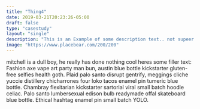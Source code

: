 ```yaml
---
title: "Thing4"
date: 2019-03-21T20:23:26-05:00
draft: false
type: "casestudy"
layout: "single"
description: "This is an Example of some description text.. not supeer sure whats gonna go here or how long its gonna be  I want this thing to be not in a dang h2.... AHHGGG"
image: "https://www.placebear.com/200/200"
---
```



mitchell is a dull boy,  he really has done nothing cool heres some filler text:
Fashion axe vape art party man bun, austin blue bottle kickstarter gluten-free selfies
health goth. Plaid palo santo disrupt gentrify, meggings cliche yuccie distillery
chicharrones four loko tacos enamel pin tumeric blue bottle. Chambray flexitarian
kickstarter sartorial viral small batch hoodie celiac. Palo santo lumbersexual edison bulb
readymade offal skateboard blue bottle. Ethical hashtag enamel pin small batch YOLO.
